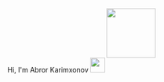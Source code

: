 ### 
<div id="header" align="center">
  <img src="https://media.giphy.com/media/M9gbBd9nbDrOTu1Mqx/giphy.gif" width="100"/>
</div>
Hi, I'm Abror Karimxonov <img src="https://media.giphy.com/media/hvRJCLFzcasrR4ia7z/giphy.gif" width='30px'/>
